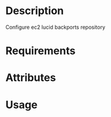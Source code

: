 Description
===========
Configure ec2 lucid backports repository

Requirements
============

Attributes
==========

Usage
=====

